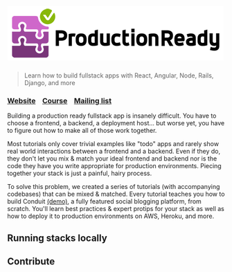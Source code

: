 # ![ProductionReady](media/logo_lg.png)

> Learn how to build fullstack apps with React, Angular, Node, Rails, Django, and more

### [Website](http://)&nbsp;&nbsp;&nbsp;&nbsp;[Course](http://)&nbsp;&nbsp;&nbsp;&nbsp;[Mailing list](http://)

Building a production ready fullstack app is insanely difficult. You have to choose a frontend, a backend, a deployment host... but worse yet, you have to figure out how to make all of those work together.

Most tutorials only cover trivial examples like "todo" apps and rarely show real world interactions between a frontend and a backend. Even if they do, they don't let you mix & match your ideal frontend and backend nor is the code they have you write appropriate for production environments. Piecing together your stack is just a painful, hairy process.

To solve this problem, we created a series of tutorials (with accompanying codebases) that can be mixed & matched. Every tutorial teaches you how to build Conduit [(demo)](https://demo.productionready.io), a fully featured social blogging platform, from scratch. You'll learn best practices & expert protips for your stack as well as how to deploy it to production environments on AWS, Heroku, and more.

## Running stacks locally

## Contribute
